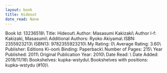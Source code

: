 ```yaml
---
layout: book
title: Hideout
date_read: None
---
```


Book Id: 13236518\ 
Title: Hideout\ 
Author: Masasumi Kakizaki\ 
Author l-f: Kakizaki, Masasumi\ 
Additional Authors: Ryoko Akiyama\ 
ISBN: 2355923213\ 
ISBN13: 9782355923210\ 
My Rating: 0\ 
Average Rating: 3.60\ 
Publisher: Editions Ki-oon\ 
Binding: Paperback\ 
Number of Pages: 215\ 
Year Published: 2011\ 
Original Publication Year: 2010\ 
Date Read: \ 
Date Added: 2018/11/16\ 
Bookshelves: kupka-wstydu\ 
Bookshelves with positions: kupka-wstydu (#10)\ 

